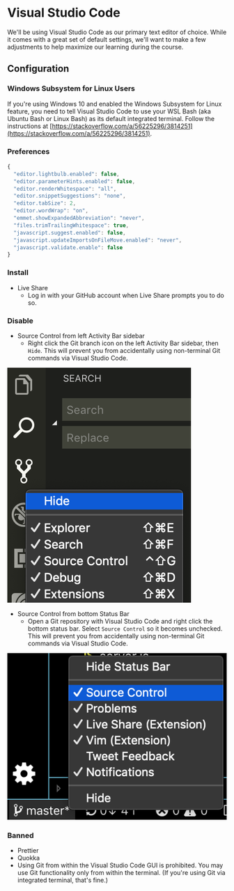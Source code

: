 # Visual Studio Code

We'll be using Visual Studio Code as our primary text editor of choice. While it comes with a great set of default settings, we'll want to make a few adjustments to help maximize our learning during the course.

## Configuration

### Windows Subsystem for Linux Users

If you're using Windows 10 and enabled the Windows Subsystem for Linux feature, you need to tell Visual Studio Code to use your WSL Bash \(aka Ubuntu Bash or Linux Bash\) as its default integrated terminal. Follow the instructions at [https://stackoverflow.com/a/56225296/3814251](https://stackoverflow.com/a/56225296/3814251).

### Preferences

```javascript
{
  "editor.lightbulb.enabled": false,
  "editor.parameterHints.enabled": false,
  "editor.renderWhitespace": "all",
  "editor.snippetSuggestions": "none",
  "editor.tabSize": 2,
  "editor.wordWrap": "on",
  "emmet.showExpandedAbbreviation": "never",
  "files.trimTrailingWhitespace": true,
  "javascript.suggest.enabled": false,
  "javascript.updateImportsOnFileMove.enabled": "never",
  "javascript.validate.enable": false
}
```

### Install

* Live Share
  * Log in with your GitHub account when Live Share prompts you to do so.

### Disable

* Source Control from left Activity Bar sidebar
  * Right click the Git branch icon on the left Activity Bar sidebar, then `Hide`. This will prevent you from accidentally using non-terminal Git commands via Visual Studio Code.

![](.gitbook/assets/image.png)

* Source Control from bottom Status Bar
  * Open a Git repository with Visual Studio Code and right click the bottom status bar. Select `Source Control` so it becomes unchecked. This will prevent you from accidentally using non-terminal Git commands via Visual Studio Code.

![](.gitbook/assets/image%20%282%29.png)

### Banned

* Prettier
* Quokka
* Using Git from within the Visual Studio Code GUI is prohibited. You may use Git functionality only from within the terminal. \(If you're using Git via integrated terminal, that's fine.\)

